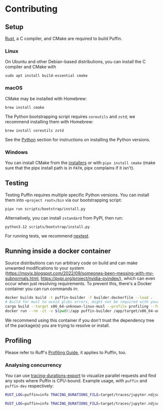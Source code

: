 # Contributing

## Setup

[Rust](https://rustup.rs/), a C compiler, and CMake are required to build Puffin.

### Linux


On Ubuntu and other Debian-based distributions, you can install the C compiler and CMake with

```shell
sudo apt install build-essential cmake
```

### macOS

CMake may be installed with Homebrew:

```
brew install cmake
```

The Python bootstrapping script requires `coreutils` and `zstd`; we recommend installing them with Homebrew:

```
brew install coreutils zstd
```

See the [Python](#python) section for instructions on installing the Python versions.

### Windows

You can install CMake from the [installers](https://cmake.org/download/) or with `pipx install cmake` (make sure that the pipx install path is in `PATH`, pipx complains if it isn't).

## Testing

Testing Puffin requires multiple specific Python versions. You can install them into
`<project root>/bin` via our bootstrapping script:

```shell
pipx run scripts/bootstrap/install.py
```

Alternatively, you can install `zstandard` from PyPI, then run:

```
python3.12 scripts/bootstrap/install.py
```

For running tests, we recommend [nextest](https://nexte.st/).

## Running inside a docker container

Source distributions can run arbitrary code on build and can make unwanted modifications to your system (https://moyix.blogspot.com/2022/09/someones-been-messing-with-my-subnormals.html, https://pypi.org/project/nvidia-pyindex/), which can even occur when just resolving requirements. To prevent this, there's a Docker container you can run commands in:

```bash
docker buildx build -t puffin-builder -f builder.dockerfile --load .
# Build for musl to avoid glibc errors, might not be required with your OS version
cargo build --target x86_64-unknown-linux-musl --profile profiling --features vendored-openssl
docker run --rm -it -v $(pwd):/app puffin-builder /app/target/x86_64-unknown-linux-musl/profiling/puffin-dev resolve-many --cache-dir /app/cache-docker /app/scripts/popular_packages/pypi_10k_most_dependents.txt
```

We recommend using this container if you don't trust the dependency tree of the package(s) you are trying to resolve or install. 


## Profiling

Please refer to Ruff's [Profiling Guide](https://github.com/astral-sh/ruff/blob/main/CONTRIBUTING.md#profiling-projects), it applies to Puffin, too.

### Analysing concurrency

You can use [tracing-durations-export](https://github.com/konstin/tracing-durations-export) to visualize parallel requests and find any spots where Puffin is CPU-bound. Example usage, with `puffin` and `puffin-dev` respectively:

```bash
RUST_LOG=puffin=info TRACING_DURATIONS_FILE=target/traces/jupyter.ndjson cargo run --features tracing-durations-export --profile profiling -- pip compile scripts/requirements/jupyter.in
```

```bash
RUST_LOG=puffin=info TRACING_DURATIONS_FILE=target/traces/jupyter.ndjson cargo run --features tracing-durations-export --bin puffin-dev --profile profiling -- resolve jupyter
```
